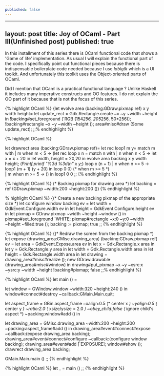 ```yaml
---
published: false
---
```


---
layout: post
title: Joy of OCaml - Part III(Unfinished post)
published: true
---

In this installment of this series there is OCaml functional code that shows a 'Game of life'
implementation. As usual I will explain the functional part of the code. I specifically point out
functional pieces because there is indispensable boilerplate code needed because I use _lablgtk_ which is a UI toolkit. And unfortunately this toolkit uses the Object-oriented parts of OCaml.

Did I mention that OCaml is a practical functional language ? Unlike Haskell it includes many imperative constructs and OO features. I do not explain the OO part of it because that is not the focus of this series.

{% highlight OCaml %}
{let evolve area (backing:GDraw.pixmap ref) x y width height= 
          let update_rect = Gdk.Rectangle.create ~x ~y ~width ~height in
          !backing#set_foreground (`RGB (154*256, 205*256, 50*256));
          !backing#rectangle ~x ~y ~width ~height ();
          area#misc#draw (Some update_rect);
;;% endhighlight %}

{% highlight OCaml %}

let drawrect area (backing:GDraw.pixmap ref)= 
let rec loop1 m y=
  match m with
    | m when m < 5 ->
      (let rec loop x  n =
        match n with
        | n when n < 5 ->
          let x = x + 20 in
          let width, height = 20,20 in
          evolve area backing x y width height;
          (*Printf.printf "%3d %3d\n" x y;*)
          loop x   (n + 1)
        | n when n >= 5 -> loop1 (m + 1) (y + 20)
      in loop 0  0)
   (* when m >= 5 *)  
    | m when m >= 5 ->  ()
in loop1 0 0
;;
{% endhighlight %}

{% highlight OCaml %}
(* Backing pixmap for drawing area *)
let backing = ref (GDraw.pixmap ~width:200 ~height:200 ())
{% endhighlight %}

% highlight OCaml %}
{(* Create a new backing pixmap of the appropriate size *)
let configure window backing ev =
  let width = GdkEvent.Configure.width ev in
  let height = GdkEvent.Configure.height ev in
  let pixmap = GDraw.pixmap ~width ~height ~window () in
  pixmap#set_foreground `WHITE;
  pixmap#rectangle ~x:0 ~y:0 ~width ~height ~filled:true ();
  backing := pixmap;
  true
;;
{% endhighlight %}

{% highlight OCaml %}
{(* Redraw the screen from the backing pixmap *)
let expose (drawing_area:GMisc.drawing_area) (backing:GDraw.pixmap ref) ev =
  let area = GdkEvent.Expose.area ev in
  let x = Gdk.Rectangle.x area in
  let y = Gdk.Rectangle.y area in
  let width = Gdk.Rectangle.width area in
  let height = Gdk.Rectangle.width area in
  let drawing =
    drawing_area#misc#realize ();
    new GDraw.drawable (drawing_area#misc#window)
  in
  drawing#put_pixmap ~x ~y ~xsrc:x ~ysrc:y ~width ~height !backing#pixmap;
  false
;;% endhighlight %}

{% highlight OCaml %}
let main () =
 

  let window = GWindow.window ~width:320 ~height:240 () in
  window#connect#destroy ~callback:GMain.Main.quit;
  
  let aspect_frame = GBin.aspect_frame 
    ~xalign:0.5 (* center x *)
    ~yalign:0.5 (* center y *)
    ~ratio:2.0	(* xsize/ysize = 2.0 *)
    ~obey_child:false (* ignore child's aspect *)
    ~packing:window#add () in

  let drawing_area = GMisc.drawing_area ~width:200 ~height:200 ~packing:aspect_frame#add () in
    drawing_area#event#connect#expose ~callback:(expose drawing_area backing);
    drawing_area#event#connect#configure ~callback:(configure window backing);
    drawing_area#event#add [`EXPOSURE];
    window#show ();
    drawrect drawing_area backing;
 
  GMain.Main.main ()
;;
{% endhighlight %}

{% highlight OCaml %}
let _ = main ()
;;
{% endhighlight %}
